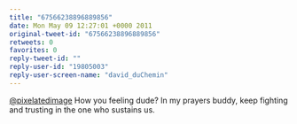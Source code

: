 ```yaml
---
title: "67566238896889856"
date: Mon May 09 12:27:01 +0000 2011
original-tweet-id: "67566238896889856"
retweets: 0
favorites: 0
reply-tweet-id: ""
reply-user-id: "19805003"
reply-user-screen-name: "david_duChemin"
---
```

<a href="https://twitter.com/pixelatedimage">@pixelatedimage</a> How you feeling dude? In my prayers buddy, keep fighting and trusting in the one who sustains us.
